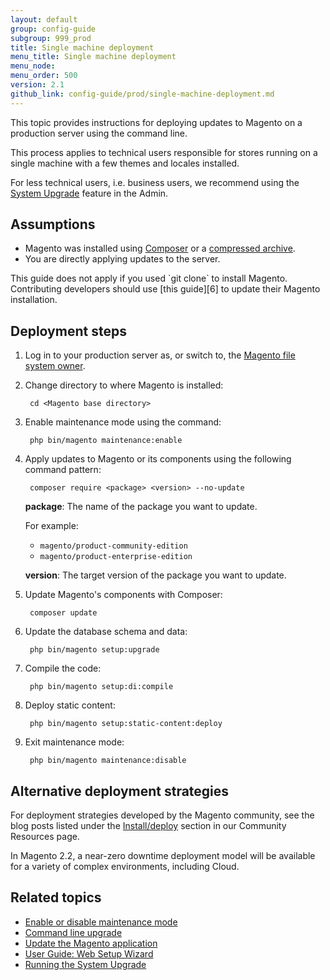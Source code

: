 ```yaml
---
layout: default
group: config-guide
subgroup: 999_prod
title: Single machine deployment
menu_title: Single machine deployment
menu_node: 
menu_order: 500
version: 2.1
github_link: config-guide/prod/single-machine-deployment.md
---
```


This topic provides instructions for deploying updates to Magento on a production server using the command line.

This process applies to technical users responsible for stores running on a single machine with a few themes and locales installed.

For less technical users, i.e. business users, we recommend using the [System Upgrade][9] feature in the Admin.

## Assumptions

* Magento was installed using [Composer][8] or a [compressed archive][7].
* You are directly applying updates to the server.

<div class="bs-callout bs-callout-warning" markdown="1">
This guide does not apply if you used `git clone` to install Magento.
Contributing developers should use [this guide][6] to update their Magento installation.
</div>

## Deployment steps

1. Log in to your production server as, or switch to, the [Magento file system owner][10].

2. Change directory to where Magento is installed:
        
        cd <Magento base directory>

3. Enable maintenance mode using the command:

        php bin/magento maintenance:enable

4. Apply updates to Magento or its components using the following command pattern:

        composer require <package> <version> --no-update

   **package**: The name of the package you want to update.
   
   For example:

   * `magento/product-community-edition`
   * `magento/product-enterprise-edition`

   **version**: The target version of the package you want to update.

5. Update Magento's components with Composer:
   
        composer update

6. Update the database schema and data:

        php bin/magento setup:upgrade

7. Compile the code:

        php bin/magento setup:di:compile

8. Deploy static content:

        php bin/magento setup:static-content:deploy

9. Exit maintenance mode:

        php bin/magento maintenance:disable

## Alternative deployment strategies

For deployment strategies developed by the Magento community, see the blog posts listed under the [Install/deploy][11] section in our Community Resources page.

In Magento 2.2, a near-zero downtime deployment model will be available for a variety of complex environments, including Cloud.

## Related topics

* [Enable or disable maintenance mode][4]
* [Command line upgrade][1]
* [Update the Magento application][2]
* [User Guide: Web Setup Wizard][3]
* [Running the System Upgrade][9]

[0]: {{page.baseurl}}
[1]: {{page.baseurl}}comp-mgr/cli/cli-upgrade.html
[2]: {{page.baseurl}}install-gde/install/cli/dev_update-magento.html
[3]: http://docs.magento.com/m2/ce/user_guide/system/web-setup-wizard.html
[4]: {{page.baseurl}}install-gde/install/cli/install-cli-subcommands-maint.html
[5]: {{page.baseurl}}config-guide/bootstrap/magento-modes.html#mode-production
[6]: {{page.baseurl}}install-gde/install/cli/dev_options.html
[7]: {{page.baseurl}}install-gde/prereq/zip_install.html
[8]: {{page.baseurl}}install-gde/prereq/integrator_install.html
[9]: {{page.baseurl}}comp-mgr/upgrader/upgrade-start.html
[10]: {{page.baseurl}}install-gde/prereq/file-sys-perms-over.html#magento-file-system-owner
[11]: {{site.basurl}}community/resources/#installdeploy
